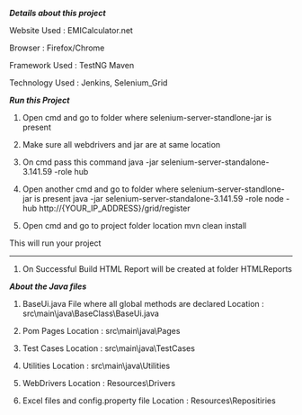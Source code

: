 *********************************************************Details about this project*********************************************************

Website Used : EMICalculator.net

Browser : Firefox/Chrome

Framework Used : TestNG Maven

Technology Used : Jenkins, Selenium_Grid

***********************************************************Run this Project***********************************************************

1. Open cmd and go to folder where selenium-server-standlone-jar is present
2. Make sure all webdrivers and jar are at same location
3. On cmd pass this command
	java -jar selenium-server-standalone-3.141.59 -role hub

4. Open another cmd  and go to folder where selenium-server-standlone-jar is present
	java -jar selenium-server-standalone-3.141.59 -role node -hub http://{YOUR_IP_ADDRESS}/grid/register

5. Open cmd and go to project folder location
	mvn clean install

This will run your project

***************************************************************************************************************************************************

1. On Successful Build HTML Report will be created at folder HTMLReports

***********************************************************About the Java files***********************************************************

1. BaseUi.java
	File where all global methods are declared
	Location : src\main\java\BaseClass\BaseUi.java

2. Pom Pages
	Location : src\main\java\Pages

3. Test Cases
	Location : src\main\java\TestCases

4. Utilities
	Location : src\main\java\Utilities

5. WebDrivers
	Location : Resources\Drivers

6. Excel files and config.property file
	Location : Resources\Repositiries
